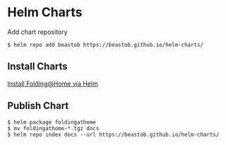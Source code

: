 # Helm Charts

Add chart repository
```shell
$ helm repo add beastob https://beastob.github.io/helm-charts/
```

## Install Charts
[Install Folding@Home via Helm](foldingathome)


## Publish Chart

```shell
$ helm package foldingathome
$ mv foldingathome-*.tgz docs
$ helm repo index docs --url https://beastob.github.io/helm-charts/
```